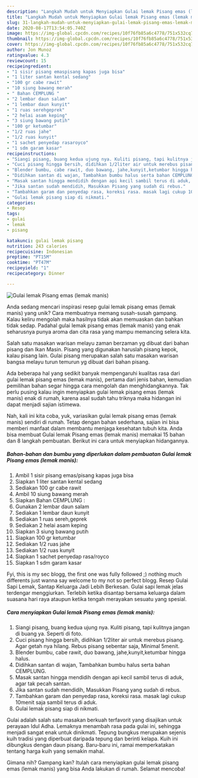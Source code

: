 ```yaml
---
description: "Langkah Mudah untuk Menyiapkan Gulai lemak Pisang emas (lemak manis) Anti Gagal"
title: "Langkah Mudah untuk Menyiapkan Gulai lemak Pisang emas (lemak manis) Anti Gagal"
slug: 31-langkah-mudah-untuk-menyiapkan-gulai-lemak-pisang-emas-lemak-manis-anti-gagal
date: 2020-08-17T13:54:05.740Z
image: https://img-global.cpcdn.com/recipes/10f76fb85a6c4778/751x532cq70/gulai-lemak-pisang-emas-lemak-manis-foto-resep-utama.jpg
thumbnail: https://img-global.cpcdn.com/recipes/10f76fb85a6c4778/751x532cq70/gulai-lemak-pisang-emas-lemak-manis-foto-resep-utama.jpg
cover: https://img-global.cpcdn.com/recipes/10f76fb85a6c4778/751x532cq70/gulai-lemak-pisang-emas-lemak-manis-foto-resep-utama.jpg
author: Jon Munoz
ratingvalue: 4.3
reviewcount: 15
recipeingredient:
- "1 sisir pisang emaspisang kapas juga bisa"
- "1 liter santan kental sedang"
- "100 gr cabe rawit"
- "10 siung bawang merah"
- " Bahan CEMPLUNG "
- "2 lembar daun salam"
- "1 lembar daun kunyit"
- "1 ruas serehgeprek"
- "2 helai asam keping"
- "3 siung bawang putih"
- "100 gr ketumbar"
- "1/2 ruas jahe"
- "1/2 ruas kunyit"
- "1 sachet penyedap rasaroyco"
- "1 sdm garam kasar"
recipeinstructions:
- "Siangi pisang, buang kedua ujung nya. Kuliti pisang, tapi kulitnya jangan di buang ya. Seperti di foto."
- "Cuci pisang hingga bersih, didihkan 1/2liter air untuk merebus pisang. Agar getah nya hilang. Rebus pisang sebentar saja, Minimal 5menit."
- "Blender bumbu, cabe rawit, duo bawang, jahe,kunyit,ketumbar hingga halus."
- "Didihkan santan di wajan, Tambahkan bumbu halus serta bahan CEMPLUNG."
- "Masak santan hingga mendidih dengan api kecil sambil terus di aduk, agar tak pecah santan."
- "Jika santan sudah mendidih, Masukkan Pisang yang sudah di rebus."
- "Tambahkan garam dan penyedap rasa, koreksi rasa. masak lagi cukup 10menit saja sambil terus di aduk."
- "Gulai lemak pisang siap di nikmati."
categories:
- Resep
tags:
- gulai
- lemak
- pisang

katakunci: gulai lemak pisang 
nutrition: 243 calories
recipecuisine: Indonesian
preptime: "PT15M"
cooktime: "PT47M"
recipeyield: "1"
recipecategory: Dinner

---
```



![Gulai lemak Pisang emas (lemak manis)](https://img-global.cpcdn.com/recipes/10f76fb85a6c4778/751x532cq70/gulai-lemak-pisang-emas-lemak-manis-foto-resep-utama.jpg)

Anda sedang mencari inspirasi resep gulai lemak pisang emas (lemak manis) yang unik? Cara membuatnya memang susah-susah gampang. Kalau keliru mengolah maka hasilnya tidak akan memuaskan dan bahkan tidak sedap. Padahal gulai lemak pisang emas (lemak manis) yang enak seharusnya punya aroma dan cita rasa yang mampu memancing selera kita.

Salah satu masakan warisan melayu zaman berzaman yg dibuat dari bahan pisang dan Ikan Masin. Pisang yang digunakan haruslah pisang kepok, kalau pisang lain. Gulai pisang merupakan salah satu masakan warisan bangsa melayu turun temurun yg dibuat dari bahan pisang.

Ada beberapa hal yang sedikit banyak mempengaruhi kualitas rasa dari gulai lemak pisang emas (lemak manis), pertama dari jenis bahan, kemudian pemilihan bahan segar hingga cara mengolah dan menghidangkannya. Tak perlu pusing kalau ingin menyiapkan gulai lemak pisang emas (lemak manis) enak di rumah, karena asal sudah tahu triknya maka hidangan ini dapat menjadi sajian istimewa.


Nah, kali ini kita coba, yuk, variasikan gulai lemak pisang emas (lemak manis) sendiri di rumah. Tetap dengan bahan sederhana, sajian ini bisa memberi manfaat dalam membantu menjaga kesehatan tubuh kita. Anda bisa membuat Gulai lemak Pisang emas (lemak manis) memakai 15 bahan dan 8 langkah pembuatan. Berikut ini cara untuk menyiapkan hidangannya.

<!--inarticleads1-->

##### Bahan-bahan dan bumbu yang diperlukan dalam pembuatan Gulai lemak Pisang emas (lemak manis):

1. Ambil 1 sisir pisang emas/pisang kapas juga bisa
1. Siapkan 1 liter santan kental sedang
1. Sediakan 100 gr cabe rawit
1. Ambil 10 siung bawang merah
1. Siapkan  Bahan CEMPLUNG :
1. Gunakan 2 lembar daun salam
1. Sediakan 1 lembar daun kunyit
1. Sediakan 1 ruas sereh,geprek
1. Sediakan 2 helai asam keping
1. Siapkan 3 siung bawang putih
1. Siapkan 100 gr ketumbar
1. Sediakan 1/2 ruas jahe
1. Sediakan 1/2 ruas kunyit
1. Siapkan 1 sachet penyedap rasa/royco
1. Siapkan 1 sdm garam kasar


Fyi, this is my sec blogg, the first one was fully followed ;) nothing much differents just wanna say welcome to my not so perfect blogg. Resep Gulai Sapi Lemak, Santap Keluarga Jadi Lebih Berkesan. Gulai sapi lemak jelas terdengar menggiurkan. Terlebih ketika disantap bersama keluarga dalam suasana hari raya ataupun ketika tengah merayakan sesuatu yang spesial. 

<!--inarticleads2-->

##### Cara menyiapkan Gulai lemak Pisang emas (lemak manis):

1. Siangi pisang, buang kedua ujung nya. Kuliti pisang, tapi kulitnya jangan di buang ya. Seperti di foto.
1. Cuci pisang hingga bersih, didihkan 1/2liter air untuk merebus pisang. Agar getah nya hilang. Rebus pisang sebentar saja, Minimal 5menit.
1. Blender bumbu, cabe rawit, duo bawang, jahe,kunyit,ketumbar hingga halus.
1. Didihkan santan di wajan, Tambahkan bumbu halus serta bahan CEMPLUNG.
1. Masak santan hingga mendidih dengan api kecil sambil terus di aduk, agar tak pecah santan.
1. Jika santan sudah mendidih, Masukkan Pisang yang sudah di rebus.
1. Tambahkan garam dan penyedap rasa, koreksi rasa. masak lagi cukup 10menit saja sambil terus di aduk.
1. Gulai lemak pisang siap di nikmati.


Gulai adalah salah satu masakan berkuah terfavorit yang disajikan untuk perayaan Idul Adha. Lemaknya menambah rasa pada gulai ini, sehingga menjadi sangat enak untuk dinikmati. Tepung bungkus merupakan sejenis kuih tradisi yang diperbuat daripada tepung dan berinti kelapa. Kuih ini dibungkus dengan daun pisang. Baru-baru ini, ramai memperkatakan tentang harga kuih yang semakin mahal. 

Gimana nih? Gampang kan? Itulah cara menyiapkan gulai lemak pisang emas (lemak manis) yang bisa Anda lakukan di rumah. Selamat mencoba!
